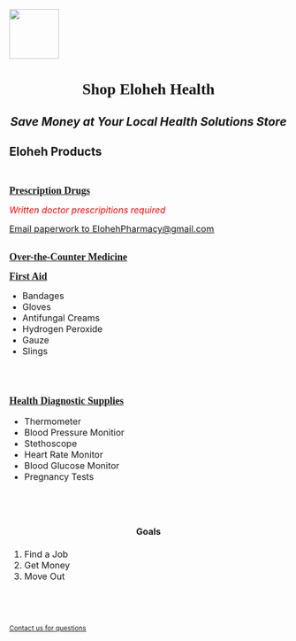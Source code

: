 <html>
<head> 

</head>

<body>
<img width="90" height="90" src="https://github.com/user-attachments/assets/d0090502-7a15-4a55-91d6-1db5928cacf3"/>
<h1 align="center"><font face="Georgia">Shop Eloheh Health</font></h1>
<i><h2 align="center">Save Money at Your Local Health Solutions Store</h2></i>
<h2 title="The products listed may not cover every option available.">Eloheh Products</h2><br/>
  
<b><u><font size="4" face="Georgia">Prescription Drugs</font></u></b><br/>

  <font color="red" size="3">*Written doctor prescripitions required*</font><br/>
  
  <u><font size="3"><a href="mailto:ElohehPharmacy@gmail.com">Email paperwork to ElohehPharmacy@gmail.com</a></font></u><br/><br/>
  
<b><u><font size="4" face="Georgia">Over-the-Counter Medicine</font></u></b>

<b><u><font size="4" face="Georgia">First Aid</font></u></b><br/>
<ul type="disc"><font size="3">
          <li>Bandages
          <li>Gloves
          <li>Antifungal Creams
          <li>Hydrogen Peroxide
          <li>Gauze
          <li>Slings
</ul><br/><br/>
  

<b><u><font size="4" face="Georgia">Health Diagnostic Supplies</font></u></b>
<ul type="disc"><font size="3">
          <li>Thermometer
          <li>Blood Pressure Monitior
          <li>Stethoscope
          <li>Heart Rate Monitor
          <li>Blood Glucose Monitor
          <li>Pregnancy Tests
</ul><br/><br/>

<h4 align="center">Goals</h4>
<ol>
  <li>Find a Job</li>
  <li>Get Money</li>
  <li>Move Out</li>
</ol>


<br/><br/><br/>
<u><span style="font-size:12px"><a href="mailto:Eloheh@gmail.com">Contact us for questions</a></span></u>
